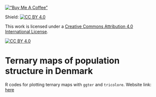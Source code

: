 [![“Buy Me A
Coffee”](https://www.buymeacoffee.com/assets/img/custom_images/orange_img.png)](https://www.buymeacoffee.com/javierelio)


Shield: [![CC BY 4.0][cc-by-shield]][cc-by]

This work is licensed under a
[Creative Commons Attribution 4.0 International License][cc-by].

[![CC BY 4.0][cc-by-image]][cc-by]

[cc-by]: http://creativecommons.org/licenses/by/4.0/
[cc-by-image]: https://i.creativecommons.org/l/by/4.0/88x31.png
[cc-by-shield]: https://img.shields.io/badge/License-CC%20BY%204.0-lightgrey.svg

# Ternary maps of population structure in Denmark

R codes for plotting ternary maps with `ggter` and `tricolore`. Website link: [here](https://javiereliomedina.github.io/ternary_maps_DK/) 
